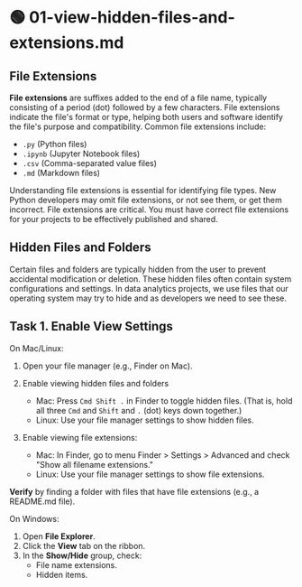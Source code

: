 # 🟢 01-view-hidden-files-and-extensions.md

## File Extensions
**File extensions** are suffixes added to the end of a file name, typically consisting of a period (dot) followed by a few characters.
File extensions indicate the file's format or type, helping both users and software identify the file's purpose and compatibility. 
Common file extensions include:

- `.py` (Python files)
- `.ipynb` (Jupyter Notebook files)
- `.csv` (Comma-separated value files)
- `.md` (Markdown files)
 
Understanding file extensions is essential for identifying file types. 
New Python developers may omit file extensions, or not see them, or get them incorrect. 
File extensions are critical. 
You must have correct file extensions for your projects to be effectively published and shared.  

## Hidden Files and Folders
Certain files and folders are typically hidden from the user to prevent accidental modification or deletion. 
These hidden files often contain system configurations and settings.
In data analytics projects, we use files that our operating system may try to hide and as developers we need to see these. 

## Task 1. Enable View Settings 

On Mac/Linux:

1. Open your file manager (e.g., Finder on Mac).
2. Enable viewing hidden files and folders

    - Mac: Press `Cmd Shift .` in Finder to toggle hidden files. (That is, hold all three `Cmd` and `Shift` and `.` (dot) keys down together.)
    - Linux: Use your file manager settings to show hidden files.

3. Enable viewing file extensions:
    - Mac: In Finder, go to menu Finder > Settings > Advanced and check "Show all filename extensions."
    - Linux: Use your file manager settings to show file extensions.

**Verify** by finding a folder with files that have file extensions (e.g., a README.md file). 

On Windows:

1. Open **File Explorer**.
2. Click the **View** tab on the ribbon.
3. In the **Show/Hide** group, check:
    - File name extensions.
    - Hidden items.


